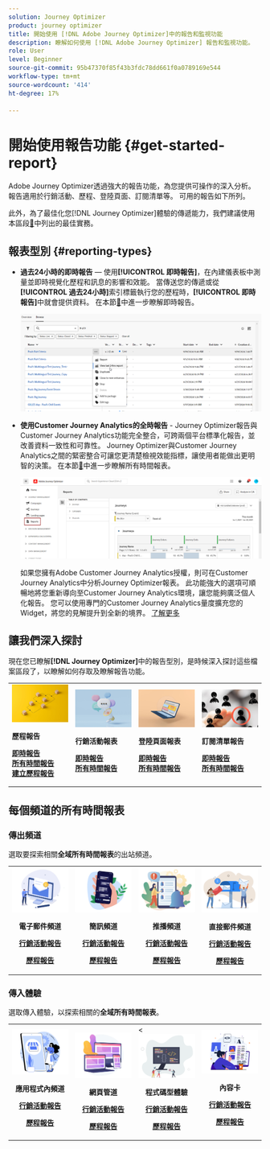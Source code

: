```yaml
---
solution: Journey Optimizer
product: journey optimizer
title: 開始使用 [!DNL Adobe Journey Optimizer]中的報告和監視功能
description: 瞭解如何使用 [!DNL Adobe Journey Optimizer] 報告和監視功能。
role: User
level: Beginner
source-git-commit: 95b47370f85f43b3fdc78dd661f0a0789169e544
workflow-type: tm+mt
source-wordcount: '414'
ht-degree: 17%

---
```


# 開始使用報告功能 {#get-started-report}

Adobe Journey Optimizer透過強大的報告功能，為您提供可操作的深入分析。 報告適用於行銷活動、歷程、登陸頁面、訂閱清單等。 可用的報告如下所列。

此外，為了最佳化您[!DNL Journey Optimizer]體驗的傳遞能力，我們建議使用本區段[&#128279;](deliverability.md)中列出的最佳實務。


## 報表型別 {#reporting-types}

* **過去24小時的即時報告** — 使用&#x200B;**[!UICONTROL 即時報告]**，在內建儀表板中測量並即時視覺化歷程和訊息的影響和效能。 當傳送您的傳遞或從&#x200B;**[!UICONTROL 過去24小時]**&#x200B;索引標籤執行您的歷程時，**[!UICONTROL 即時報告]**&#x200B;中就會提供資料。 在本節[&#128279;](live-report.md)中進一步瞭解即時報告。

  ![](assets/report_journey.png)


* **使用Customer Journey Analytics的全時報告** - Journey Optimizer報告與Customer Journey Analytics功能完全整合，可跨兩個平台標準化報告，並改善資料一致性和可靠性。 Journey Optimizer與Customer Journey Analytics之間的緊密整合可讓您更清楚檢視效能指標，讓使用者能做出更明智的決策。 在本節[&#128279;](report-gs-cja.md)中進一步瞭解所有時間報表。

  ![](assets/gs-cja-report-1.png)

  如果您擁有Adobe Customer Journey Analytics授權，則可在Customer Journey Analytics中分析Journey Optimizer報表。 此功能強大的選項可順暢地將您重新導向至Customer Journey Analytics環境，讓您能夠廣泛個人化報告。 您可以使用專門的Customer Journey Analytics量度擴充您的Widget，將您的見解提升到全新的境界。 [了解更多](report-cja-manage.md)


## 讓我們深入探討

現在您已瞭解&#x200B;**[!DNL Journey Optimizer]**&#x200B;中的報告型別，是時候深入探討這些檔案區段了，以瞭解如何存取及瞭解報告功能。


<table style="table-layout:fixed"><tr style="border: 0;">
<td>
<img alt="歷程報告" src="../assets/do-not-localize/start-journey.jpeg">
<div>
<p><strong>歷程報告</strong></p>
</div>
<div>
<a href="journey-live-report.md"><strong>即時報告</strong></a>
</div>
<div>
<a href="journey-global-report-cja.md"><strong>所有時間報告</strong></a>
</div>
<div>
<a href="sharing-overview.md"><strong>建立歷程報告</strong></a>
</div>
<p>
<p>
</td>
<td>
<img alt="行銷活動報告" src="../assets/do-not-localize/start-campaign.jpeg">
<div>
<p><strong>行銷活動報表</strong></p>
</div>
<div>
<a href="campaign-live-report.md"><strong>即時報告</strong></a>
</div>
<div>
<a href="campaign-global-report-cja.md"><strong>所有時間報告</strong></a>
</div>
<p>
<p>
</td>
<td>
<img alt="登陸頁面報表" src="../assets/do-not-localize/start-interface.jpeg">
<div>
<p><strong>登陸頁面報表</strong></p>
</div>
<div>
<a href="lp-report-live.md"><strong>即時報告</strong></a>
</div>
<div>
<a href="lp-report-global-cja.md"><strong>所有時間報告</strong></a>
</div>
<p>
<p>
</td>
<td>
<img alt="訂閱清單報告" src="../assets/do-not-localize/role.jpg">
<div>
<p><strong>訂閱清單報告</strong></p>
</div>
<div>
<a href="subscription-report-live.md"><strong>即時報告</strong></a>
</div>
<div>
<a href="subscription-report-global-cja.md"><strong>所有時間報告</strong></a>
</div>
<p>
<p>
</td>
</tr></table>

## 每個頻道的所有時間報表

### 傳出頻道

選取要探索相關&#x200B;**全域所有時間報表**&#x200B;的出站頻道。

<table style="table-layout:fixed"><tr style="border: 0;">
<td><img alt="電子郵件" src="../channels/assets/do-not-localize/email.png">
<div align="center"><p><strong>電子郵件頻道</strong></p><p><a href="campaign-global-report-cja-email.md"><strong>行銷活動報告</strong></a></p><p><a href="journey-global-report-cja-email.md"><strong>歷程報告</strong></a></p></div></td>
<td><a href="campaign-global-report-cja-sms.md"><img alt="簡訊" src="../channels/assets/do-not-localize/sms.png"></a>
<div align="center"><p><strong>簡訊頻道</strong></p><p><a href="campaign-global-report-cja-sms.md"><strong>行銷活動報告</strong></a></p><p><a href="journey-global-report-cja-sms.md"><strong>歷程報告</strong></a></p></div></td>
<td><a href="campaign-global-report-cja-push.md"><img alt="推播" src="../channels/assets/do-not-localize/push.png"></a>
<div align="center"><p><strong>推播頻道</strong></p><p><a href="campaign-global-report-cja-push.md"><strong>行銷活動報告</strong></a></p><p><a href="journey-global-report-cja-push.md"><strong>歷程報告</strong></a></p></div></td>
<td><a href="campaign-global-report-cja-direct.md"><img alt="直接郵件" src="../channels/assets/do-not-localize/direct-mail.jpg"></a>
<div align="center"><p><strong>直接郵件頻道</strong></p><p><a href="campaign-global-report-cja-direct.md"><strong>行銷活動報告</strong></a></p><p><a href="journey-global-report-cja-direct.md"><strong>歷程報告</strong></a></p></div></td>
</tr></table>

### 傳入體驗

選取傳入體驗，以探索相關的&#x200B;**全域所有時間報表**。

<table style="table-layout:fixed"><tr style="border: 0;">
<td><img alt="應用程式內" src="../channels/assets/do-not-localize/inapp.jpg">
<div align="center"><p><strong>應用程式內頻道</strong></p><p><a href="campaign-global-report-cja-inapp.md"><strong>行銷活動報告</strong></a></p><p><a href="journey-global-report-cja-inapp.md"><strong>歷程報告</strong></a></p></div></td>
<td><p><img alt="網頁" src="../channels/assets/do-not-localize/web.jpg"></p>
<div align="center"><p><strong>網頁管道</strong></p><p><a href="campaign-global-report-cja-web.md"><strong>行銷活動報告</strong></a></p><p><a href="journey-global-report-cja-web.md"><strong>歷程報告</strong></a></p></div></td>
<td>&lt;<img alt="程式碼型體驗" src="../channels/assets/do-not-localize/code.png">
<div align="center"><p><strong>程式碼型體驗</strong></p><p><a href="campaign-global-report-cja-code.md"><strong>行銷活動報告</strong></a></p><p><a href="campaign-global-report-cja-code.md"><strong>歷程報告</strong></a></p></div></td>
<td><img alt="內容卡" src="../channels/assets/do-not-localize/cards.png">
<div align="center"><p><strong>內容卡</strong></p><p><a href="campaign-global-report-cja-content.md"><strong>行銷活動報告</strong></a></p><p><a href="journey-global-report-cja-content.md"><strong>歷程報告</strong></a></p></div></td>
</tr></table>
